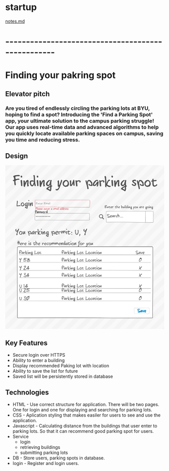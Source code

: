 # startup

[notes.md](notes.md)
# --------------------------------------------------

# Finding your pakring spot
## Elevator pitch

### Are you tired of endlessly circling the parking lots at BYU, hoping to find a spot? Introducing the 'Find a Parking Spot' app, your ultimate solution to the campus parking struggle! Our app uses real-time data and advanced algorithms to help you quickly locate available parking spaces on campus, saving you time and reducing stress. 

## Design

![design](./cs260.png)

## Key Features
- Secure login over HTTPS
- Ability to enter a building
- Display recommended Paking lot with location
- Ability to save the list for future
- Saved list will be persistently stored in database

## Technologies
- HTML - Use correct structure for application. There will be two pages. One for login and one for displaying and searching for parking lots.
- CSS - Aplication styling that makes easiler for users to see and use the application.
- Javascript - Calculating distance from the buildings that user enter to parking lots. So that it can recommend good parking spot for users.
- Service
    - login
    - retrieving buildings
    - submitting parking lots
- DB - Store users, parking spots in database.
- login - Register and login users.
 